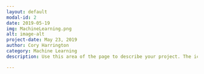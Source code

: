 ```yaml
---
layout: default
modal-id: 2
date: 2019-05-19
img: MachineLearning.png
alt: image-alt
project-date: May 23, 2019
author: Cory Harrington
category: Machine Learning
description: Use this area of the page to describe your project. The icon above is part of a free icon set by <a href="https://sellfy.com/p/8Q9P/jV3VZ/">Flat Icons</a>. On their website, you can download their free set with 16 icons, or you can purchase the entire set with 146 icons for only $12!

---
```

